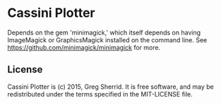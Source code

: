 Cassini Plotter
========

Depends on the gem 'minimagick,' which itself depends on having ImageMagick or GraphicsMagick
installed on the command line. See https://github.com/minimagick/minimagick for more.

License
------
Cassini Plotter is (c) 2015, Greg Sherrid. It is free software, and may be redistributed under the terms specified in the MIT-LICENSE file.

